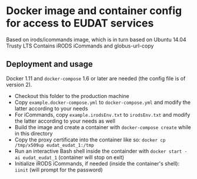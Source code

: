 # Docker image and container config for access to EUDAT services

Based on irods/icommands image, which is in turn based on Ubuntu 14.04 Trusty LTS
Contains iRODS iCommands and globus-url-copy

## Deployment and usage

Docker 1.11 and `docker-compose` 1.6 or later are needed (the config file is of version 2).

- Checkout this folder to the production machine
- Copy `example.docker-compose.yml` to `docker-compose.yml` and modify the latter according to your needs
- For iCommands, copy `example.irodsEnv.txt` to `irodsEnv.txt` and modify the latter according to your needs as well
- Build the image and create a container with `docker-compose create` while in this directory
- Copy the proxy certificate into the container like so: `docker cp /tmp/x509up eudat_eudat_1:/tmp`
- Run an interactive Bash shell inside the containder with `docker start -ai eudat_eudat_1` (container will stop on exit)
- Initialize iRODS iCommands, if needed (inside the container's shell): `iinit` (will prompt for the password)

